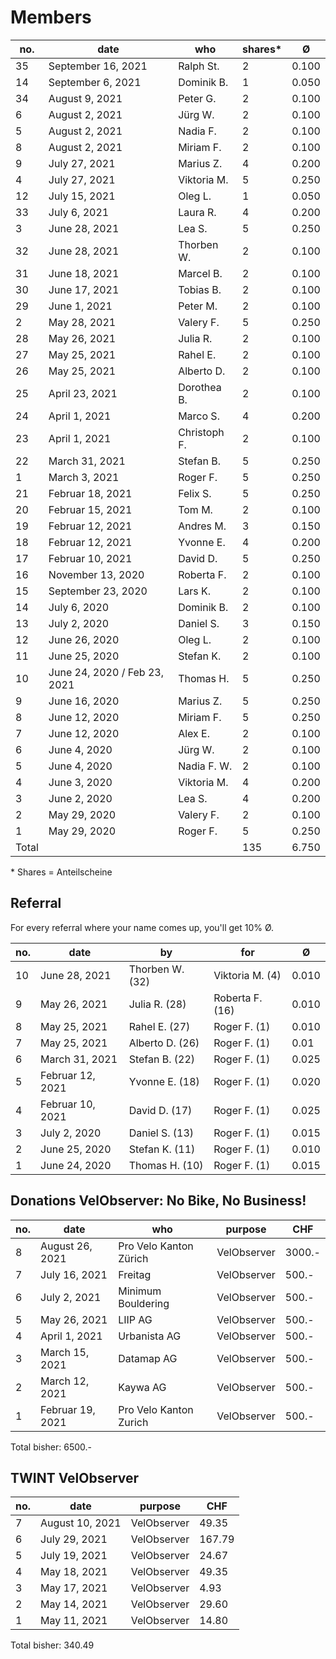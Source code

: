 # Members

| no. | date  | who  | shares\* | Ø  | 
|---|---|---|---|---|
| 35 | September 16, 2021 | Ralph St. | 2 | 0.100 |
| 14 | September 6, 2021 | Dominik B. | 1 | 0.050 |
| 34 | August 9, 2021 | Peter G. | 2 | 0.100 |
| 6 | August 2, 2021 | Jürg W. | 2 | 0.100 |
| 5 | August 2, 2021 | Nadia F. | 2 | 0.100 |
| 8 | August 2, 2021 | Miriam F. | 2 | 0.100 |
| 9 | July 27, 2021 | Marius Z. | 4 | 0.200 |
| 4 | July 27, 2021 | Viktoria M. | 5 | 0.250 |
| 12 | July 15, 2021 | Oleg L. | 1 | 0.050 |
| 33 | July 6, 2021 | Laura R. | 4 | 0.200 |
| 3 | June 28, 2021 | Lea S. | 5 | 0.250 |
| 32 | June 28, 2021 | Thorben W. | 2 | 0.100 |
| 31 | June 18, 2021 | Marcel B. | 2 | 0.100 |
| 30 | June 17, 2021 | Tobias B. | 2 | 0.100 |
| 29 | June 1, 2021 | Peter M. | 2 | 0.100 |
| 2 | May 28, 2021 | Valery F. | 5 | 0.250 |
| 28 | May 26, 2021 | Julia R. | 2 | 0.100 |
| 27 | May 25, 2021 | Rahel E. | 2 | 0.100 |
| 26 | May 25, 2021 | Alberto D. | 2 | 0.100 |
| 25 | April 23, 2021 | Dorothea B. | 2 | 0.100 |
| 24 | April 1, 2021 | Marco S. | 4 | 0.200 |
| 23 | April 1, 2021 | Christoph F. | 2 | 0.100 |
| 22 | March 31, 2021 | Stefan B. | 5 | 0.250 |
| 1 | March 3, 2021 | Roger F. | 5 | 0.250 |
| 21 | Februar 18, 2021 | Felix S. | 5 | 0.250 |
| 20 | Februar 15, 2021 | Tom M. | 2 | 0.100 |
| 19 | Februar 12, 2021 | Andres M. | 3 | 0.150 |
| 18 | Februar 12, 2021 | Yvonne E. | 4 | 0.200 |
| 17 | Februar 10, 2021 | David D. | 5 | 0.250 |
| 16 | November 13, 2020 | Roberta F. | 2 | 0.100 |
| 15 | September 23, 2020 | Lars K. | 2 | 0.100 |
| 14 | July 6, 2020  | Dominik B. | 2 | 0.100 |
| 13 | July 2, 2020  | Daniel S. | 3 | 0.150 |
| 12 | June 26, 2020  | Oleg L. | 2 | 0.100 |
| 11 | June 25, 2020  | Stefan K. | 2 | 0.100 |
| 10 | June 24, 2020 / Feb 23, 2021 | Thomas H. | 5 | 0.250 |
| 9 | June 16, 2020  | Marius Z. | 5 | 0.250 |
| 8 | June 12, 2020  | Miriam F. | 5 | 0.250 |
| 7 | June 12, 2020  | Alex E. | 2 | 0.100 |
| 6 | June 4, 2020  | Jürg W. | 2 | 0.100 |
| 5 | June 4, 2020  | Nadia F. W. | 2 | 0.100 |
| 4 | June 3, 2020  | Viktoria M. | 4 | 0.200 |
| 3 | June 2, 2020  | Lea S. | 4 | 0.200 | 
| 2 | May 29, 2020  | Valery F. | 2 | 0.100 |
| 1 | May 29, 2020  | Roger F. | 5 | 0.250 | 
| Total |   |  |  135 | 6.750 | 

\* Shares = Anteilscheine             
               
          
## Referral
For every referral where your name comes up, you'll get 10% Ø.

| no. | date  | by  | for | Ø  | 
|---|---|---|---|---|
| 10 | June 28, 2021  | Thorben W. (32) | Viktoria M. (4) | 0.010 | 
| 9 | May 26, 2021  | Julia R. (28) | Roberta F. (16) | 0.010 | 
| 8 | May 25, 2021  | Rahel E. (27) | Roger F. (1) | 0.010 | 
| 7 | May 25, 2021  | Alberto D. (26) | Roger F. (1) | 0.01 | 
| 6 | March 31, 2021  | Stefan B. (22) | Roger F. (1) | 0.025 | 
| 5 | Februar 12, 2021  | Yvonne E. (18) | Roger F. (1) | 0.020 | 
| 4 | Februar 10, 2021  | David D. (17) | Roger F. (1) | 0.025 | 
| 3 | July 2, 2020  | Daniel S. (13) | Roger F. (1) | 0.015 | 
| 2 | June 25, 2020  | Stefan K. (11) | Roger F. (1) | 0.010 | 
| 1 | June 24, 2020  | Thomas H. (10) | Roger F. (1) | 0.015 | 


## Donations VelObserver: No Bike, No Business!
| no. | date  | who  | purpose | CHF | 
|---|---|---|---|---|
| 8 | August 26, 2021 | Pro Velo Kanton Zürich | VelObserver | 3000.- | 
| 7 | July 16, 2021 | Freitag | VelObserver | 500.- | 
| 6 | July 2, 2021 | Minimum Bouldering | VelObserver | 500.- | 
| 5 | May 26, 2021 | LIIP AG | VelObserver | 500.- | 
| 4 | April 1, 2021 | Urbanista AG | VelObserver | 500.- | 
| 3 | March 15, 2021 | Datamap AG | VelObserver | 500.- |    
| 2 | March 12, 2021 | Kaywa AG | VelObserver | 500.- |      
| 1 | Februar 19, 2021 | Pro Velo Kanton Zurich | VelObserver | 500.- | 
     
Total bisher: 6500.-             
              
            
## TWINT VelObserver
| no. | date  | purpose | CHF | 
|---|---|---|---|
| 7 | August 10, 2021 | VelObserver | 49.35 |
| 6 | July 29, 2021 | VelObserver | 167.79 |
| 5 | July 19, 2021 | VelObserver | 24.67 |  
| 4 | May 18, 2021 | VelObserver | 49.35 |   
| 3 | May 17, 2021 | VelObserver | 4.93 |   
| 2 | May 14, 2021 | VelObserver | 29.60 |   
| 1 | May 11, 2021 | VelObserver | 14.80 |    
    
Total bisher: 340.49   

